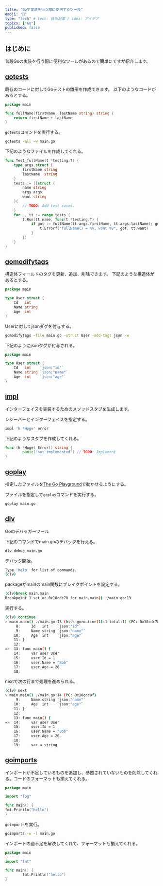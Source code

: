 ```yaml
---
title: "Goで実装を行う際に使用するツール"
emoji: "🔨"
type: "tech" # tech: 技術記事 / idea: アイデア
topics: ["Go"]
published: false
---
```

## はじめに
普段Goの実装を行う際に便利なツールがあるので簡単にですが紹介します。

## [gotests](https://github.com/cweill/gotests)
既存のコードに対してGoテストの雛形を作成できます。
以下のようなコードがあるとする。
```go:main.go
package main

func fullName(firstName, lastName string) string {
    return firstName + lastName
}
```
`gotests`コマンドを実行する。
```bash
gotests -all -w main.go
```
下記のようなファイルを作成してくれる。
```go:main_test.go
func Test_fullName(t *testing.T) {
	type args struct {
		firstName string
		lastName  string
	}
	tests := []struct {
		name string
		args args
		want string
	}{
		// TODO: Add test cases.
	}
	for _, tt := range tests {
		t.Run(tt.name, func(t *testing.T) {
			if got := fullName(tt.args.firstName, tt.args.lastName); got != tt.want {
				t.Errorf("fullName() = %v, want %v", got, tt.want)
			}
		})
	}
}
```
## [gomodifytags](https://github.com/fatih/gomodifytags)
構造体フィールドのタグを更新、追加、削除できます。
下記のような構造体があるとする。
```go:main.go
package main

type User struct {
	Id   int
	Name string
	Age  int
}
```

Userに対してjsonダグを付与する。
```bash
gomodifytags -file main.go -struct User -add-tags json -w
```

下記のようにjsonタグが付与される。
```go:main.go
package main

type User struct {
	Id   int    `json:"id"`
	Name string `json:"name"`
	Age  int    `json:"age"`
}
```

## [impl](https://github.com/josharian/impl)
インターフェイスを実装するためのメソッドスタブを生成します。

レシーバーとインターフェイスを指定する。
```bash
impl 'h *Hoge' error
```

下記のようなスタブを作成してくれる。
```go
func (h *Hoge) Error() string {
        panic("not implemented") // TODO: Implement
}
```

## [goplay](https://github.com/haya14busa/goplay)
指定したファイルを[The Go Playground](https://play.golang.org/)で動かせるようにする。

ファイルを指定して`goplay`コマンドを実行する。
```bash
goplay main.go
```

## [dlv](https://github.com/go-delve/delve)
Goのデバッガーツール

下記のコマンドでmain.goのデバックを行える。
```bash
dlv debug main.go
```

デバック開始。
```bash
Type 'help' for list of commands.
(dlv)
```

packageがmainのmain関数にブレイクポイントを設定する。
```bash
(dlv)break main.main
Breakpoint 1 set at 0x10cdc78 for main.main() ./main.go:13
```

実行する。
```bash
(dlv) continue
> main.main() ./main.go:13 (hits goroutine(1):1 total:1) (PC: 0x10cdc78)
     8:		Id   int    `json:"id"`
     9:		Name string `json:"name"`
    10:		Age  int    `json:"age"`
    11:	}
    12:
=>  13:	func main() {
    14:		var user User
    15:		user.Id = 1
    16:		user.Name = "Bob"
    17:		user.Age = 20
    18:
```

nextで次の行まで処理を進められる。
```bash
(dlv) next
> main.main() ./main.go:14 (PC: 0x10cdc8f)
     9:		Name string `json:"name"`
    10:		Age  int    `json:"age"`
    11:	}
    12:
    13:	func main() {
=>  14:		var user User
    15:		user.Id = 1
    16:		user.Name = "Bob"
    17:		user.Age = 20
    18:
    19:		var a string
```

## [goimports](https://github.com/golang/tools/tree/master/cmd/goimports)
インポートが不足しているものを追加し、参照されていないものを削除してくれる。コードのフォーマットも揃えてくれる。

```go:main.go
package main

import "log"

func main() {
fmt.Println("hello")
}
```

`goimports`を実行。
```bash
goimports -w -l main.go
```

インポートの過不足を解決してくれて、フォーマットも揃えてくれる。
```go:main.go
package main

import "fmt"

func main() {
        fmt.Println("hello")
}
```
